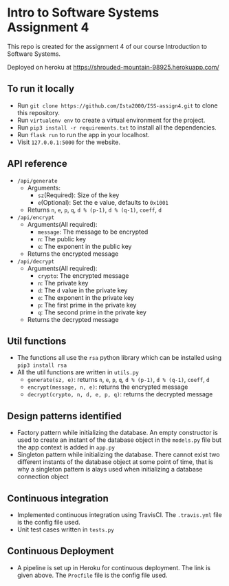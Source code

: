 # Intro to Software Systems Assignment 4
This repo is created for the assignment 4 of our course Introduction to Software Systems.

Deployed on heroku at https://shrouded-mountain-98925.herokuapp.com/

## To run it locally
- Run `git clone https://github.com/Ista2000/ISS-assign4.git` to clone this repository.
- Run `virtualenv env` to create a virtual environment for the project.
- Run `pip3 install -r requirements.txt` to install all the dependencies.
- Run `flask run` to run the app in your localhost.
- Visit `127.0.0.1:5000` for the website.

## API reference
- `/api/generate`
    - Arguments:
        - `sz`(Required): Size of the key
        - `e`(Optional): Set the e value, defaults to `0x1001`
    - Returns `n`, `e`, `p`, `q`, `d % (p-1)`, `d % (q-1)`, `coeff`, `d`  
- `/api/encrypt`
    - Arguments(All required):
        - `message`: The message to be encrypted
        -  `n`: The public key
        -  `e`: The exponent in the public key
    - Returns the encrypted message
- `/api/decrypt`
    - Arguments(All required):
        - `crypto`: The encrypted message
        - `n`: The private key
        - `d`: The `d` value in the private key
        - `e`: The exponent in the private key
        - `p`: The first prime in the private key
        - `q`: The second prime in the private key
    - Returns the decrypted message

## Util functions
- The functions all use the `rsa` python library which can be installed using `pip3 install rsa`
- All the util functions are written in `utils.py`
    - `generate(sz, e)`: returns `n`, `e`, `p`, `q`, `d % (p-1)`, `d % (q-1)`, `coeff`, `d` 
    - `encrypt(message, n, e)`: returns the encrypted message
    - `decrypt(crypto, n, d, e, p, q)`: returns the decrypted message

## Design patterns identified
- Factory pattern while initializing the database. An empty constructor is used to create an instant of the database object in the `models.py` file but the app context is added in `app.py`
- Singleton pattern while initializing the database. There cannot exist two different instants of the database object at some point of time, that is why a singleton pattern is alays used when initializing a database connection object

## Continuous integration
- Implemented continuous integration using TravisCI. The `.travis.yml` file is the config file used.
- Unit test cases written in `tests.py`

## Continuous Deployment
- A pipeline is set up in Heroku for continuous deployment. The link is given above. The `Procfile` file is the config file used.
